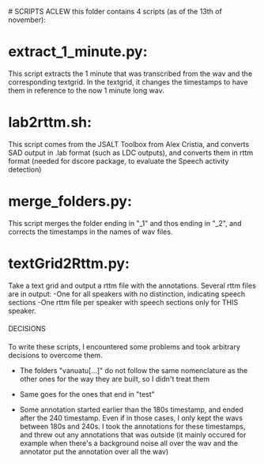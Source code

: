 # SCRIPTS ACLEW
this folder contains 4 scripts (as of the 13th of november): 

extract_1_minute.py:
====================
This script extracts the 1 minute that was transcribed from the wav 
and the corresponding textgrid. In the textgrid, it changes the timestamps 
to have them in reference to the now 1 minute long wav.

lab2rttm.sh:
============
This script comes from the JSALT Toolbox from Alex Cristia, 
and converts SAD output in .lab format (such as LDC outputs), and converts
them in rttm format (needed for dscore package, to evaluate the Speech activity detection)

merge_folders.py:
================
This script merges the folder ending in "_1" and thos ending in "_2", and corrects
the timestamps in the names of wav files.

textGrid2Rttm.py:
================
Take a text grid and output a rttm file with the annotations.
Several rttm files are in output: 
-One for all speakers with no distinction, indicating speech sections
-One rttm file per speaker with speech sections only for THIS speaker.

####
DECISIONS
####
To write these scripts, I encountered some problems and took arbitrary decisions to overcome them.

- The folders "vanuatu[...]" do not follow the same nomenclature as the other ones for the way
  they are built, so I didn't treat them

- Same goes for the ones that end in "test"

- Some annotation started earlier than the 180s timestamp, and ended after the 240 timestamp. 
  Even if in those cases, I only kept the wavs between 180s and 240s. I took the annotations 
  for these timestamps, and threw out any annotations that was outside (it mainly occured 
  for example when there's a background noise all over the wav and the annotator put the 
  annotation over all the wav)




